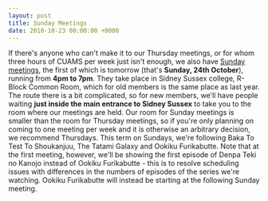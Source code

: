 ```yaml
---
layout: post
title: Sunday Meetings
date: 2010-10-23 00:00:00 +0000
---
```


If there's anyone who can't make it to our Thursday meetings, or for whom three hours of CUAMS per week just isn't enough, we also have
[Sunday meetings](/meetings/sunday), the first of which is tomorrow (that's **Sunday, 24th October**),
running from **4pm to 7pm**.  They take place in Sidney Sussex college, R-Block Common Room, which for old members is the same place as last year. The route there is a bit complicated, so for new members, we'll have people waiting **just inside the main entrance to Sidney Sussex** to take you to the room where our meetings are held. Our room for Sunday meetings is smaller than the room for Thursday meetings, so if you're only planning on coming to one meeting per week and it is otherwise an arbitrary decision, we recommend Thursdays.
This term on Sundays, we're following Baka To Test To Shoukanjuu, The Tatami Galaxy and Ookiku Furikabutte. Note that at the first meeting, however,
we'll be showing the first episode of Denpa Teki no Kanojo instead of Ookiku Furikabutte - this is to resolve scheduling issues with differences in the
numbers of episodes of the series we're watching. Ookiku Furikabutte will instead be starting at the following Sunday meeting.
